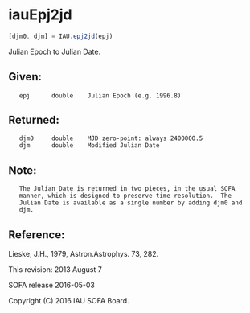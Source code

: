 # iauEpj2jd

```js
[djm0, djm] = IAU.epj2jd(epj)
```

Julian Epoch to Julian Date.

## Given:
```
   epj      double    Julian Epoch (e.g. 1996.8)
```

## Returned:
```
   djm0     double    MJD zero-point: always 2400000.5
   djm      double    Modified Julian Date
```

## Note:

```
   The Julian Date is returned in two pieces, in the usual SOFA
   manner, which is designed to preserve time resolution.  The
   Julian Date is available as a single number by adding djm0 and
   djm.
```

## Reference:

   Lieske, J.H., 1979, Astron.Astrophys. 73, 282.

This revision:  2013 August 7

SOFA release 2016-05-03

Copyright (C) 2016 IAU SOFA Board.
